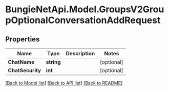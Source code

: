 
# BungieNetApi.Model.GroupsV2GroupOptionalConversationAddRequest

## Properties

Name | Type | Description | Notes
------------ | ------------- | ------------- | -------------
**ChatName** | **string** |  | [optional] 
**ChatSecurity** | **int** |  | [optional] 

[[Back to Model list]](../README.md#documentation-for-models)
[[Back to API list]](../README.md#documentation-for-api-endpoints)
[[Back to README]](../README.md)

